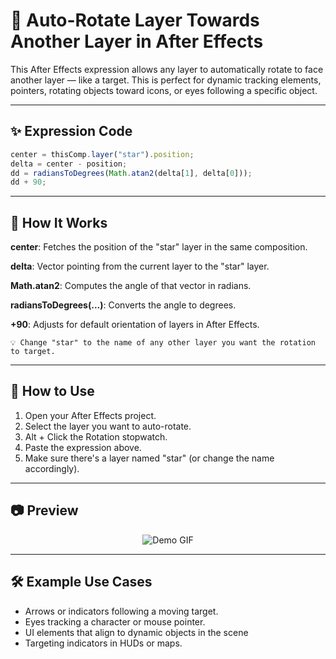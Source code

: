 # 🎯 Auto-Rotate Layer Towards Another Layer in After Effects

This After Effects expression allows any layer to automatically rotate to face another layer — like a target. This is perfect for dynamic tracking elements, pointers, rotating objects toward icons, or eyes following a specific object.

---

## ✨ Expression Code

```jsx
center = thisComp.layer("star").position;
delta = center - position;
dd = radiansToDegrees(Math.atan2(delta[1], delta[0]));
dd + 90;
```
---
## 🧠 How It Works

**center**: Fetches the position of the "star" layer in the same composition.

**delta**: Vector pointing from the current layer to the "star" layer.

**Math.atan2**: Computes the angle of that vector in radians.

**radiansToDegrees(...)**: Converts the angle to degrees.

**+90**: Adjusts for default orientation of layers in After Effects.

```
💡 Change "star" to the name of any other layer you want the rotation to target.
```
---
## 📌 How to Use

1. Open your After Effects project.
2. Select the layer you want to auto-rotate.
3. Alt + Click the Rotation stopwatch.
4. Paste the expression above.
5. Make sure there's a layer named "star" (or change the name accordingly).

--- 

## 📷 Preview


<p align="center">
  <img src="/2. Angle towards Layer/assets/toward_a_layer.gif" alt="Demo GIF" />
</p>

<!-- Replace this with your actual preview GIF or image -->

---
## 🛠 Example Use Cases

- Arrows or indicators following a moving target.
- Eyes tracking a character or mouse pointer.
- UI elements that align to dynamic objects in the scene
- Targeting indicators in HUDs or maps.

